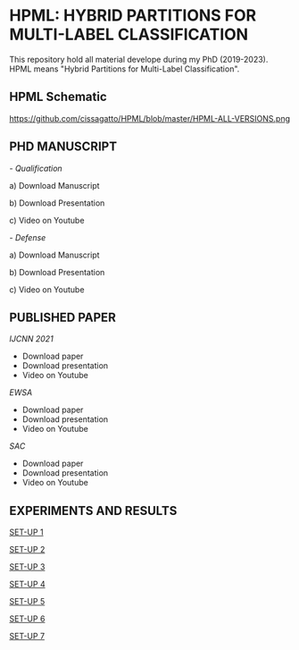 # HPML: HYBRID PARTITIONS FOR MULTI-LABEL CLASSIFICATION
This repository hold all material develope during my PhD (2019-2023). HPML means "Hybrid Partitions for Multi-Label Classification".

## HPML Schematic
https://github.com/cissagatto/HPML/blob/master/HPML-ALL-VERSIONS.png


## PHD MANUSCRIPT

*- Qualification*

a) Download Manuscript

b) Download Presentation

c) Video on Youtube

*- Defense*

a) Download Manuscript

b) Download Presentation

c) Video on Youtube

## PUBLISHED PAPER

*IJCNN 2021*
- Download paper
- Download presentation
- Video on Youtube

*EWSA*
- Download paper
- Download presentation
- Video on Youtube

*SAC*
- Download paper
- Download presentation
- Video on Youtube


## EXPERIMENTS AND RESULTS

[SET-UP 1](https://github.com/cissagatto/HPML-J)

[SET-UP 2](https://github.com/cissagatto/HPML-Set-Up-2)

[SET-UP 3](https://github.com/cissagatto/HPML-Set-Up-3)

[SET-UP 4](https://github.com/cissagatto/HPML-Set-Up-4)

[SET-UP 5](https://github.com/cissagatto/HPML-Set-Up-5)

[SET-UP 6](https://github.com/cissagatto/HPML-Set-Up-6)

[SET-UP 7](https://github.com/cissagatto/HPML-Set-Up-7)



